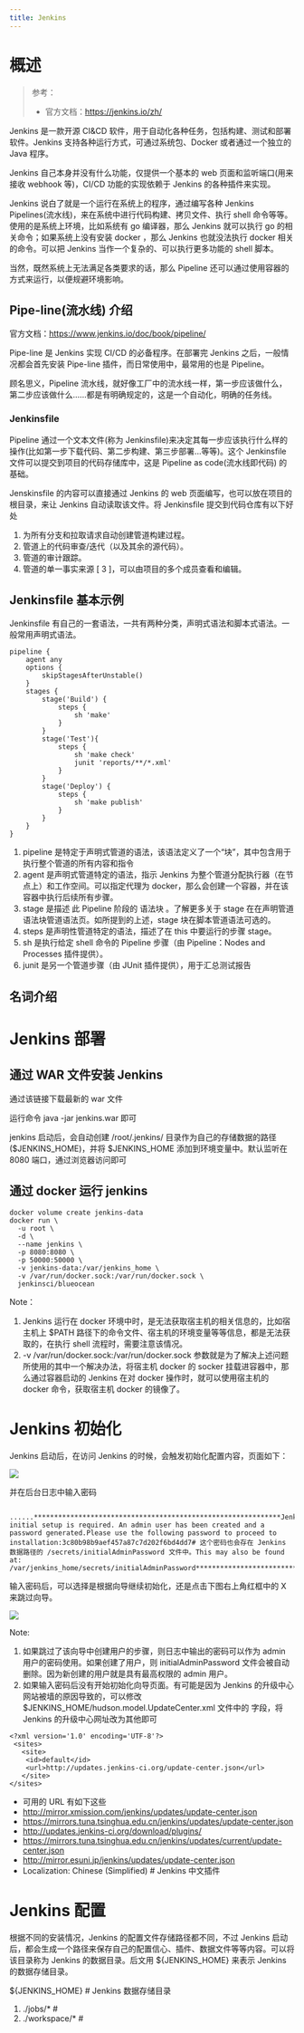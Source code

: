 ```yaml
---
title: Jenkins
---
```


# 概述

> 参考：
> - 官方文档：<https://jenkins.io/zh/>

Jenkins 是一款开源 CI\&CD 软件，用于自动化各种任务，包括构建、测试和部署软件。Jenkins 支持各种运行方式，可通过系统包、Docker 或者通过一个独立的 Java 程序。

Jenkins 自己本身并没有什么功能，仅提供一个基本的 web 页面和监听端口(用来接收 webhook 等)，CI/CD 功能的实现依赖于 Jenkins 的各种插件来实现。

Jenkins 说白了就是一个运行在系统上的程序，通过编写各种 Jenkins Pipelines(流水线)，来在系统中进行代码构建、拷贝文件、执行 shell 命令等等。使用的是系统上环境，比如系统有 go 编译器，那么 Jenkins 就可以执行 go 的相关命令；如果系统上没有安装 docker ，那么 Jenkins 也就没法执行 docker 相关的命令。可以把 Jenkins 当作一个复杂的、可以执行更多功能的 shell 脚本。

当然，既然系统上无法满足各类要求的话，那么 Pipeline 还可以通过使用容器的方式来运行，以便规避环境影响。

## Pipe-line(流水线) 介绍

官方文档：<https://www.jenkins.io/doc/book/pipeline/>

Pipe-line 是 Jenkins 实现 CI/CD 的必备程序。在部署完 Jenkins 之后，一般情况都会首先安装 Pipe-line 插件，而日常使用中，最常用的也是 Pipeline。

顾名思义，Pipeline 流水线，就好像工厂中的流水线一样，第一步应该做什么，第二步应该做什么......都是有明确规定的，这是一个自动化，明确的任务线。

### Jenkinsfile

Pipeline 通过一个文本文件(称为 Jenkinsfile)来决定其每一步应该执行什么样的操作(比如第一步下载代码、第二步构建、第三步部署...等等)。这个 Jenkinsfile 文件可以提交到项目的代码存储库中，这是 Pipeline as code(流水线即代码) 的基础。

Jenskinsfile 的内容可以直接通过 Jenkins 的 web 页面编写，也可以放在项目的根目录，来让 Jenkins 自动读取该文件。将 Jenkinsfile 提交到代码仓库有以下好处

1. 为所有分支和拉取请求自动创建管道构建过程。
2. 管道上的代码审查/迭代（以及其余的源代码）。
3. 管道的审计跟踪。
4. 管道的单一事实来源 \[ 3 ]，可以由项目的多个成员查看和编辑。

## Jenkinsfile 基本示例

Jenkinsfile 有自己的一套语法，一共有两种分类，声明式语法和脚本式语法。一般常用声明式语法。

    pipeline {
        agent any
        options {
            skipStagesAfterUnstable()
        }
        stages {
            stage('Build') {
                steps {
                    sh 'make'
                }
            }
            stage('Test'){
                steps {
                    sh 'make check'
                    junit 'reports/**/*.xml'
                }
            }
            stage('Deploy') {
                steps {
                    sh 'make publish'
                }
            }
        }
    }

1. pipeline 是特定于声明式管道的语法，该语法定义了一个“块”，其中包含用于执行整个管道的所有内容和指令
2. agent 是声明式管道特定的语法，指示 Jenkins 为整个管道分配执行器（在节点上）和工作空间。可以指定代理为 docker，那么会创建一个容器，并在该容器中执行后续所有步骤。
3. stage 是描述 此 Pipeline 阶段的 语法块 。了解更多关于 stage 在在声明管道语法块管道语法页。如所提到的上述，stage 块在脚本管道语法可选的。
4. steps 是声明性管道特定的语法，描述了在 this 中要运行的步骤 stage。
5. sh 是执行给定 shell 命令的 Pipeline 步骤（由 Pipeline：Nodes and Processes 插件提供）。
6. junit 是另一个管道步骤（由 JUnit 插件提供），用于汇总测试报告

## 名词介绍

# Jenkins 部署

## 通过 WAR 文件安装 Jenkins

通过该链接下载最新的 war 文件

运行命令 java -jar jenkins.war 即可

jenkins 启动后，会自动创建 /root/.jenkins/ 目录作为自己的存储数据的路径($JENKINS_HOME)，并将 $JENKINS_HOME 添加到环境变量中。默认监听在 8080 端口，通过浏览器访问即可

## 通过 docker 运行 jenkins

    docker volume create jenkins-data
    docker run \
      -u root \
      -d \
      --name jenkins \
      -p 8080:8080 \
      -p 50000:50000 \
      -v jenkins-data:/var/jenkins_home \
      -v /var/run/docker.sock:/var/run/docker.sock \
      jenkinsci/blueocean

Note：

1. Jenkins 运行在 docker 环境中时，是无法获取宿主机的相关信息的，比如宿主机上 $PATH 路径下的命令文件、宿主机的环境变量等等信息，都是无法获取的，在执行 shell 流程时，需要注意该情况。
2. -v /var/run/docker.sock:/var/run/docker.sock 参数就是为了解决上述问题所使用的其中一个解决办法，将宿主机 docker 的 socker 挂载进容器中，那么通过容器启动的 Jenkins 在对 docker 操作时，就可以使用宿主机的 docker 命令，获取宿主机 docker 的镜像了。

# Jenkins 初始化

Jenkins 启动后，在访问 Jenkins 的时候，会触发初始化配置内容，页面如下：

![](https://notes-learning.oss-cn-beijing.aliyuncs.com/cfhrw6/1616077873079-89b54590-c498-4fd0-89a6-c1d10d87373d.jpeg)

并在后台日志中输入密码

                ......*************************************************************Jenkins initial setup is required. An admin user has been created and a password generated.Please use the following password to proceed to installation:3c80b98b9aef457a87c7d202f6bd4dd7# 这个密码也会存在 Jenkins 数据路径的 /secrets/initialAdminPassword 文件中。This may also be found at: /var/jenkins_home/secrets/initialAdminPassword*************************************************************......

输入密码后，可以选择是根据向导继续初始化，还是点击下图右上角红框中的 X 来跳过向导。

![](https://notes-learning.oss-cn-beijing.aliyuncs.com/cfhrw6/1616077873043-73556142-9cba-4495-a70c-bd637acea581.jpeg)

Note:

1. 如果跳过了该向导中创建用户的步骤，则日志中输出的密码可以作为 admin 用户的密码使用。如果创建了用户，则 initialAdminPassword 文件会被自动删除。因为新创建的用户就是具有最高权限的 admin 用户。
2. 如果输入密码后没有开始初始化向导页面。有可能是因为 Jenkins 的升级中心网站被墙的原因导致的，可以修改 $JENKINS_HOME/hudson.model.UpdateCenter.xml 文件中的 字段，将 Jenkins 的升级中心网址改为其他即可

<!---->

    <?xml version='1.0' encoding='UTF-8'?>
     <sites>
       <site>
        <id>default</id>
        <url>http://updates.jenkins-ci.org/update-center.json</url>
       </site>
    </sites>

- 可用的 URL 有如下这些
- <http://mirror.xmission.com/jenkins/updates/update-center.json>
- <https://mirrors.tuna.tsinghua.edu.cn/jenkins/updates/update-center.json>
- <http://updates.jenkins-ci.org/download/plugins/>
- <https://mirrors.tuna.tsinghua.edu.cn/jenkins/updates/current/update-center.json>
- <http://mirror.esuni.jp/jenkins/updates/update-center.json>
- Localization: Chinese (Simplified) # Jenkins 中文插件

# Jenkins 配置

根据不同的安装情况，Jenkins 的配置文件存储路径都不同，不过 Jenkins 启动后，都会生成一个路径来保存自己的配置信心、插件、数据文件等等内容。可以将该目录称为 Jenkins 的数据目录。后文用 ${JENKINS_HOME} 来表示 Jenkins 的数据存储目录。

${JENKINS_HOME} # Jenkins 数据存储目录

1. ./jobs/\* #
2. ./workspace/\* #

